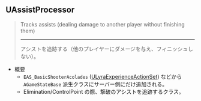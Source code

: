 ## UAssistProcessor

> Tracks assists (dealing damage to another player without finishing them)  
> 
> ----
> アシストを追跡する（他のプレイヤーにダメージを与え、フィニッシュしない）。  

* 概要
	* `EAS_BasicShooterAcolades` ([ULyraExperienceActionSet]) などから `AGameStateBase` 派生クラスにサーバー側にだけ追加される。
	* Elimination/ControlPoint の際、撃破のアシストを追跡するクラス。




<!--- ページ内のリンク --->

<!--- 自前の画像へのリンク --->

<!--- generated --->
[ULyraExperienceActionSet]: ../../Lyra/Experience/ULyraExperienceActionSet.md#ulyraexperienceactionset
